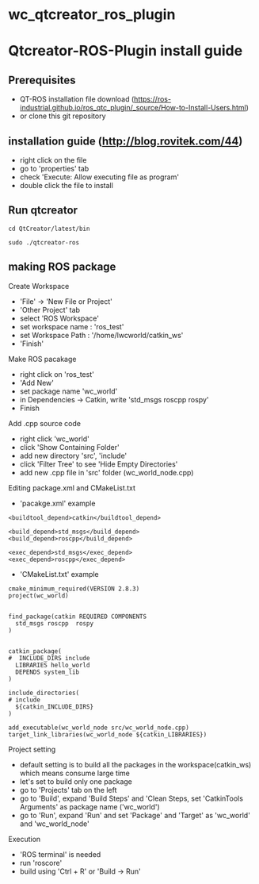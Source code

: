 # wc_qtcreator_ros_plugin
Qtcreator-ROS-Plugin install guide
===================================================
Prerequisites
------
- QT-ROS installation file download (https://ros-industrial.github.io/ros_qtc_plugin/_source/How-to-Install-Users.html)
- or clone this git repository

installation guide (http://blog.rovitek.com/44)
------
- right click on the file
- go to 'properties' tab
- check 'Execute: Allow executing file as program'
- double click the file to install

Run qtcreator
------
```
cd QtCreator/latest/bin
```
```
sudo ./qtcreator-ros
```

making ROS package
------
Create Workspace
- 'File' -> 'New File or Project'
- 'Other Project' tab
- select 'ROS Workspace' 
- set workspace name : 'ros_test'
- set Workspace Path : '/home/lwcworld/catkin_ws'
- 'Finish'

Make ROS pacakage
- right click on 'ros_test'
- 'Add New'
- set package name 'wc_world'
- in Dependencies ->  Catkin, write 'std_msgs roscpp rospy'
- Finish

Add .cpp source code
- right click 'wc_world'
- click 'Show Containing Folder'
- add new directory 'src', 'include'
- click 'Filter Tree' to see 'Hide Empty Directories'
- add new .cpp file in 'src' folder (wc_world_node.cpp)

Editing package.xml and CMakeList.txt
- 'pacakge.xml' example
```
<buildtool_depend>catkin</buildtool_depend>  
      
<build_depend>std_msgs</build_depend>  
<build_depend>roscpp</build_depend>  
      
<exec_depend>std_msgs</exec_depend>  
<exec_depend>roscpp</exec_depend>  
```

- 'CMakeList.txt' example
```
cmake_minimum_required(VERSION 2.8.3)  
project(wc_world)  
      
      
find_package(catkin REQUIRED COMPONENTS  
  std_msgs roscpp  rospy
)  
      
      
catkin_package(  
#  INCLUDE_DIRS include  
  LIBRARIES hello_world  
  DEPENDS system_lib  
)  
      
include_directories(  
# include  
  ${catkin_INCLUDE_DIRS}  
)  
      
add_executable(wc_world_node src/wc_world_node.cpp)  
target_link_libraries(wc_world_node ${catkin_LIBRARIES})  
```

Project setting
- default setting is to build all the packages in the workspace(catkin_ws) which means consume large time
- let's set to build only one package
- go to 'Projects' tab on the left
- go to 'Build', expand 'Build Steps' and 'Clean Steps, set 'CatkinTools Arguments' as package name ('wc_world')
- go to 'Run', expand 'Run' and set 'Package' and 'Target' as 'wc_world' and 'wc_world_node'

Execution
- 'ROS terminal' is needed
- run 'roscore'
- build using 'Ctrl + R' or 'Build -> Run'

